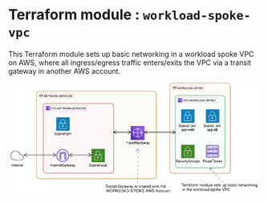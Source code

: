 # Terraform module : `workload-spoke-vpc`
This Terraform module sets up basic networking in a workload spoke VPC on AWS, where all ingress/egress traffic enters/exits the VPC via a transit gateway in another AWS account.

![](VIEWME.png "AWS Hub-Spoke")
